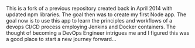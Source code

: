 This is a fork of a previous repository created back in April 2014 with updated npm libraries. The goal then was to create my first Node app. The goal now is to use this app to learn the principles and workflows of a devops CI/CD process employing Jenkins and Docker containers. The thought of becoming a DevOps Engineer intrigues me and I figured this was a good place to start a new journey forward...
